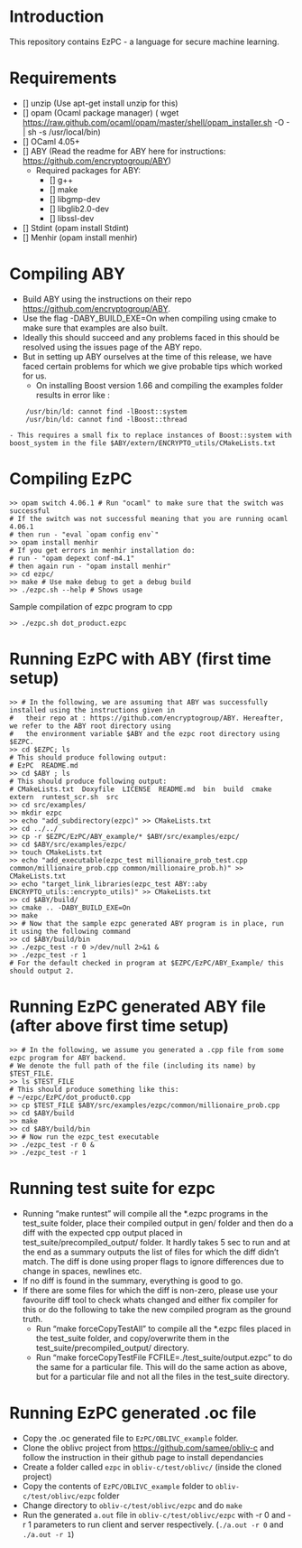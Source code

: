 # Introduction 
This repository contains EzPC - a language for secure machine learning.

# Requirements
- [] unzip (Use apt-get install unzip for this)
- [] opam (Ocaml package manager) ( wget https://raw.github.com/ocaml/opam/master/shell/opam_installer.sh -O - | sh -s /usr/local/bin)
- [] OCaml 4.05+
- [] ABY (Read the readme for ABY here for instructions: https://github.com/encryptogroup/ABY)
 	- Required packages for ABY:
		- [] g++
		- [] make
		- [] libgmp-dev
		- [] libglib2.0-dev
		- [] libssl-dev
- [] Stdint (opam install Stdint)
- [] Menhir (opam install menhir)

# Compiling ABY
- Build ABY using the instructions on their repo https://github.com/encryptogroup/ABY.
- Use the flag -DABY_BUILD_EXE=On when compiling using cmake to make sure that examples are also built.
- Ideally this should succeed and any problems faced in this should be resolved using the issues page of the ABY repo.
- But in setting up ABY ourselves at the time of this release, we have faced certain problems for which we give probable tips which worked for us.
	- On installing Boost version 1.66 and compiling the examples folder results in error like :
```
	/usr/bin/ld: cannot find -lBoost::system
	/usr/bin/ld: cannot find -lBoost::thread
``` 
	- This requires a small fix to replace instances of Boost::system with boost_system in the file $ABY/extern/ENCRYPTO_utils/CMakeLists.txt

# Compiling EzPC
```
>> opam switch 4.06.1 # Run "ocaml" to make sure that the switch was successful
# If the switch was not successful meaning that you are running ocaml 4.06.1
# then run - "eval `opam config env`"
>> opam install menhir
# If you get errors in menhir installation do:
# run - "opam depext conf-m4.1"
# then again run - "opam install menhir"
>> cd ezpc/
>> make # Use make debug to get a debug build
>> ./ezpc.sh --help # Shows usage
```

Sample compilation of ezpc program to cpp
```
>> ./ezpc.sh dot_product.ezpc
```

# Running EzPC with ABY (first time setup) 
```
>> # In the following, we are assuming that ABY was successfully installed using the instructions given in 
#	their repo at : https://github.com/encryptogroup/ABY. Hereafter, we refer to the ABY root directory using
#	the environment variable $ABY and the ezpc root directory using $EZPC.
>> cd $EZPC; ls
# This should produce following output:
# EzPC  README.md
>> cd $ABY ; ls 
# This should produce following output:
# CMakeLists.txt  Doxyfile  LICENSE  README.md  bin  build  cmake  extern  runtest_scr.sh  src
>> cd src/examples/
>> mkdir ezpc
>> echo "add_subdirectory(ezpc)" >> CMakeLists.txt
>> cd ../../
>> cp -r $EZPC/EzPC/ABY_example/* $ABY/src/examples/ezpc/
>> cd $ABY/src/examples/ezpc/
>> touch CMakeLists.txt
>> echo "add_executable(ezpc_test millionaire_prob_test.cpp common/millionaire_prob.cpp common/millionaire_prob.h)" >> CMakeLists.txt
>> echo "target_link_libraries(ezpc_test ABY::aby ENCRYPTO_utils::encrypto_utils)" >> CMakeLists.txt
>> cd $ABY/build/
>> cmake .. -DABY_BUILD_EXE=On
>> make
>> # Now that the sample ezpc generated ABY program is in place, run it using the following command
>> cd $ABY/build/bin
>> ./ezpc_test -r 0 >/dev/null 2>&1 & 
>> ./ezpc_test -r 1 
# For the default checked in program at $EZPC/EzPC/ABY_Example/ this should output 2.

```

# Running EzPC generated ABY file (after above first time setup)
```
>> # In the following, we assume you generated a .cpp file from some ezpc program for ABY backend. 
# We denote the full path of the file (including its name) by $TEST_FILE.
>> ls $TEST_FILE
# This should produce something like this: 
# ~/ezpc/EzPC/dot_product0.cpp
>> cp $TEST_FILE $ABY/src/examples/ezpc/common/millionaire_prob.cpp
>> cd $ABY/build
>> make
>> cd $ABY/build/bin
>> # Now run the ezpc_test executable 
>> ./ezpc_test -r 0 & 
>> ./ezpc_test -r 1 
```

# Running test suite for ezpc
- Running “make runtest” will compile all the \*.ezpc programs in the test_suite folder, place their compiled output in gen/ folder and then do a diff with the expected cpp output placed in test_suite/precompiled_output/ folder. It hardly takes 5 sec to run and at the end as a summary outputs the list of files for which the diff didn’t match. The diff is done using proper flags to ignore differences due to change in spaces, newlines etc. 
- If no diff is found in the summary, everything is good to go.
- If there are some files for which the diff is non-zero, please use your favourite diff tool to check whats changed and either fix compiler for this or do the following to take the new compiled program as the ground truth. 
	- Run “make forceCopyTestAll” to compile all the \*.ezpc files placed in the test_suite folder, and copy/overwrite them in the test_suite/precompiled_output/ directory.
	- Run “make forceCopyTestFile FCFILE=./test_suite/output.ezpc” to do the same for a particular file. This will do the same action as above, but for a particular file and not all the files in the test_suite directory. 


# Running EzPC generated .oc file
- Copy the .oc generated file to `EzPC/OBLIVC_example` folder. 
- Clone the oblivc project from https://github.com/samee/obliv-c and follow the instruction in their github page to install dependancies
- Create a folder called `ezpc` in `obliv-c/test/oblivc/` (inside the cloned project)
- Copy the contents of `EzPC/OBLIVC_example` folder to `obliv-c/test/oblivc/ezpc` folder
- Change directory to `obliv-c/test/oblivc/ezpc` and do `make`
- Run the generated `a.out` file in `obliv-c/test/oblivc/ezpc` with -r 0 and -r 1 parameters to run client and server respectively. (`./a.out -r 0` and `./a.out -r 1`)
